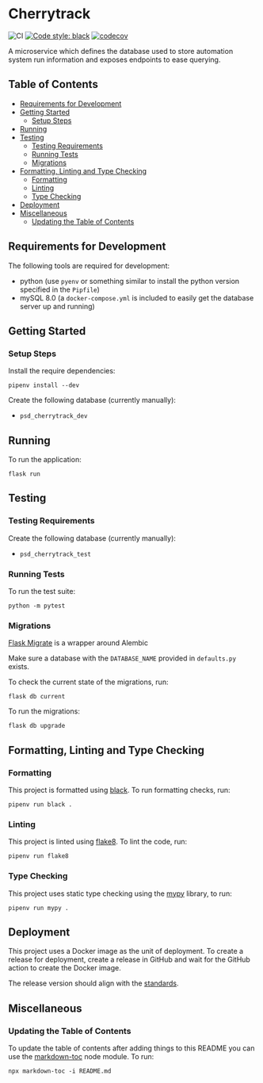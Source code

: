 # Cherrytrack

![CI](https://github.com/sanger/cherrytrack/workflows/CI/badge.svg)
[![Code style: black](https://img.shields.io/badge/code%20style-black-000000.svg)](https://github.com/psf/black)
[![codecov](https://codecov.io/gh/sanger/cherrytrack/branch/develop/graph/badge.svg)](https://codecov.io/gh/sanger/cherrytrack)

A microservice which defines the database used to store automation system run information and
exposes endpoints to ease querying.

## Table of Contents

<!-- toc -->

- [Requirements for Development](#requirements-for-development)
- [Getting Started](#getting-started)
  * [Setup Steps](#setup-steps)
- [Running](#running)
- [Testing](#testing)
  * [Testing Requirements](#testing-requirements)
  * [Running Tests](#running-tests)
  * [Migrations](#migrations)
- [Formatting, Linting and Type Checking](#formatting-linting-and-type-checking)
  * [Formatting](#formatting)
  * [Linting](#linting)
  * [Type Checking](#type-checking)
- [Deployment](#deployment)
- [Miscellaneous](#miscellaneous)
  * [Updating the Table of Contents](#updating-the-table-of-contents)

<!-- tocstop -->

## Requirements for Development

The following tools are required for development:

- python (use `pyenv` or something similar to install the python version specified in the `Pipfile`)
- mySQL 8.0 (a `docker-compose.yml` is included to easily get the database server up and running)

## Getting Started

### Setup Steps

Install the require dependencies:

    pipenv install --dev

Create the following database (currently manually):

- `psd_cherrytrack_dev`

## Running

To run the application:

    flask run

## Testing

### Testing Requirements

Create the following database (currently manually):

- `psd_cherrytrack_test`

### Running Tests

To run the test suite:

    python -m pytest

### Migrations

[Flask Migrate](https://flask-migrate.readthedocs.io/en/latest/) is a wrapper around Alembic

Make sure a database with the `DATABASE_NAME` provided in `defaults.py` exists.

To check the current state of the migrations, run:

    flask db current

To run the migrations:

    flask db upgrade

## Formatting, Linting and Type Checking

### Formatting

This project is formatted using [black](https://github.com/psf/black). To run formatting checks,
run:

    pipenv run black .

### Linting

This project is linted using [flake8](https://github.com/pycqa/flake8). To lint the code, run:

    pipenv run flake8

### Type Checking

This project uses static type checking using the [mypy](https://github.com/python/mypy) library, to
run:

    pipenv run mypy .

## Deployment

This project uses a Docker image as the unit of deployment. To create a release for deployment,
create a release in GitHub and wait for the GitHub action to create the Docker image.

The release version should align with the [standards](./standards.md).

## Miscellaneous

### Updating the Table of Contents

To update the table of contents after adding things to this README you can use the [markdown-toc](https://github.com/jonschlinkert/markdown-toc)
node module. To run:

    npx markdown-toc -i README.md

